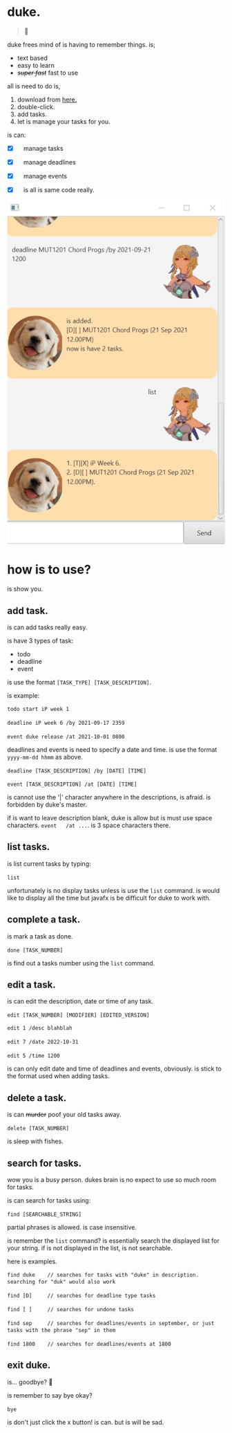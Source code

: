 # duke.
> 🌺

duke frees mind of is having to remember things. is;

- text based
- easy to learn
- ~~*super fast*~~ fast to use

all is need to do is,

1.  download from [here.](https://github.com/BananaTechs/ip/releases)
2.  double-click.
3.  add tasks.
4.  let is manage your tasks for you. 

is can:
- [X]  manage tasks
- [X]  manage deadlines
- [X]  manage events
- [X]  is all is same code really.


![Duke UI](https://github.com/BananaTechs/ip/blob/master/src/main/resources/images/Ui.png?raw=true)

# how is to use?

is show you.

## add task.
is can add tasks really easy.

is have 3 types of task:
- todo
- deadline
- event

is use the format
`[TASK_TYPE] [TASK_DESCRIPTION]`.

is example:
```
todo start iP week 1

deadline iP week 6 /by 2021-09-17 2359

event duke release /at 2021-10-01 0800
```

deadlines and events is need to specify a date and time. is use the format `yyyy-mm-dd hhmm` as above.

`deadline [TASK_DESCRIPTION] /by [DATE] [TIME]`

`event [TASK_DESCRIPTION] /at [DATE] [TIME]`

is cannot use the '\|' character anywhere in the descriptions, is afraid. is forbidden by duke's master.

if is want to leave description blank, duke is allow but is must use space characters. `event   /at ...`. is 3 space characters there.


## list tasks.
is list current tasks by typing:

`list`

unfortunately is no display tasks unless is use the `list` command. is would like to display all the time but javafx is be difficult for duke to work with.


## complete a task.
is mark a task as done.

`done [TASK_NUMBER]`

is find out a tasks number using the `list` command.


## edit a task.
is can edit the description, date or time of any task.

`edit [TASK_NUMBER] [MODIFIER] [EDITED_VERSION]`
```
edit 1 /desc blahblah

edit 7 /date 2022-10-31

edit 5 /time 1200
```
is can only edit date and time of deadlines and events, obviously. is stick to the format used when adding tasks.


## delete a task.
is can ~~murder~~ poof your old tasks away.

`delete [TASK_NUMBER]`

is sleep with fishes.


## search for tasks.
wow you is a busy person. dukes brain is no expect to use so much room for tasks.

is can search for tasks using:

`find [SEARCHABLE_STRING]`

partial phrases is allowed. is case insensitive.

is remember the `list` command? is essentially search the displayed list for your string. if is not displayed in the list, is not searchable.

here is examples.
```
find duke    // searches for tasks with "duke" in description. searching for "duk" would also work

find [D]     // searches for deadline type tasks

find [ ]     // searches for undone tasks

find sep     // searches for deadlines/events in september, or just tasks with the phrase "sep" in them

find 1800    // searches for deadlines/events at 1800
```
## exit duke.
is... goodbye? 🥺

is remember to say bye okay?

`bye`

is don't just click the x button! is can. but is will be sad.
